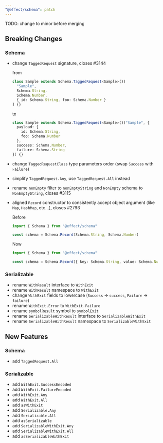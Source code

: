 ```yaml
---
"@effect/schema": patch
---
```


TODO: change to minor before merging

## Breaking Changes

### Schema

- change `TaggedRequest` signature, closes #3144

  from

  ```ts
  class Sample extends Schema.TaggedRequest<Sample>()(
    "Sample",
    Schema.String,
    Schema.Number,
    { id: Schema.String, foo: Schema.Number }
  ) {}
  ```

  to

  ```ts
  class Sample extends Schema.TaggedRequest<Sample>()("Sample", {
    payload: {
      id: Schema.String,
      foo: Schema.Number
    },
    success: Schema.Number,
    failure: Schema.String
  }) {}
  ```

- change `TaggedRequestClass` type parameters order (swap `Success` with `Failure`)
- simplify `TaggedRequest.Any`, use `TaggedRequest.All` instead
- rename `nonEmpty` filter to `nonEmptyString` and `NonEmpty` schema to `NonEmptyString`, closes #3115
- aligned `Record` constructor to consistently accept object argument (like `Map`, `HashMap`, etc...), closes #2793

  Before

  ```ts
  import { Schema } from "@effect/schema"

  const schema = Schema.Record(Schema.String, Schema.Number)
  ```

  Now

  ```ts
  import { Schema } from "@effect/schema"

  const schema = Schema.Record({ key: Schema.String, value: Schema.Number })
  ```

### Serializable

- rename `WithResult` interface to `WithExit`
- rename `WithResult` namespace to `WithExit`
- change `WithExit` fields to lowercase (`Success` -> `success`, `Failure` -> `failure`)
- rename `WithExit.Error` to `WithExit.Failure`
- rename `symbolResult` symbol to `symbolExit`
- rename `SerializableWithResult` interface to `SerializableWithExit`
- rename `SerializableWithResult` namespace to `SerializableWithExit`

## New Features

### Schema

- add `TaggedRequest.All`

### Serializable

- add `WithExit.SuccessEncoded`
- add `WithExit.FailureEncoded`
- add `WithExit.Any`
- add `WithExit.All`
- add `asWithExit`
- add `Serializable.Any`
- add `Serializable.All`
- add `asSerializable`
- add `SerializableWithExit.Any`
- add `SerializableWithExit.All`
- add `asSerializableWithExit`
